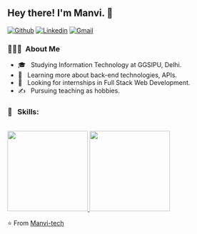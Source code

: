 
<h2> Hey there! I'm Manvi. 👋 </h2>

[![Github](https://img.shields.io/badge/-Github-000?style=flat&logo=Github&logoColor=white)](https://github.com/Manvi-tech)
[![Linkedin](https://img.shields.io/badge/-LinkedIn-blue?style=flat&logo=Linkedin&logoColor=white)](https://www.linkedin.com/in/manvi-bansal-8649821a1/)
[![Gmail](https://img.shields.io/badge/-Gmail-c14438?style=flat&logo=Gmail&logoColor=white)](mailto:bansalmanvi1409@gmail.com)

<h3> 👨🏻‍💻 &nbsp;About Me </h3>

- 🎓 &nbsp; Studying Information Technology at GGSIPU, Delhi.
- 🌱 &nbsp; Learning more about back-end technologies, APIs.
- 💼 &nbsp; Looking for internships in Full Stack Web Development.
- ✍️ &nbsp; Pursuing teaching as hobbies.  
  
 <h3>📌 &nbsp; Skills: </h3>
    
   
<br/>

<a href="https://github.com/Manvi-tech">
  <img height="180em" src="https://github-readme-stats.vercel.app/api?username=Manvi-tech&theme=buefy&show_icons=true" />
  <img height="180em" src="https://github-readme-stats.vercel.app/api/top-langs/?username=Manvi-tech&theme=buefy&layout=compact" />
</a>

<br/>


⭐️ From [Manvi-tech](https://github.com/Manvi-tech)
